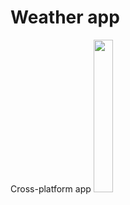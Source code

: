 # Weather app
Cross-platform app
<img src="https://github.com/jarekzielinski/weather/assets/25159787/8aa157db-0069-4cf4-8ee3-8171999fb616" width=25% height=25%>

